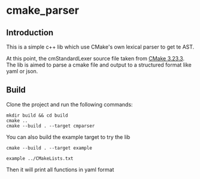 # cmake_parser
## Introduction
This is a simple c++ lib which use CMake's own lexical parser to get te AST.

At this point, the cmStandardLexer source file taken from [CMake 3.23.3](https://github.com/Kitware/CMake/releases/tag/v3.29.3).
The lib is aimed to parse a cmake file and output to a structured format like yaml or json.

## Build
Clone the project and run the following commands:
```shell
mkdir build && cd build
cmake ..
cmake --build . --target cmparser
```

You can also build the example target to try the lib
```shell
cmake --build . --target example

example ../CMakeLists.txt
```
Then it will print all functions in yaml format
